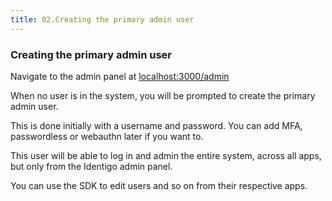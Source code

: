 ```yaml
---
title: 02.Creating the primary admin user
---
```

### Creating the primary admin user

Navigate to the admin panel at <a href="http://localhost:3000/admin">localhost:3000/admin</a>

When no user is in the system, you will be prompted to create the primary admin user.

This is done initially with a username and password. You can add MFA, passwordless or webauthn later if you want to.

This user will be able to log in and admin the entire system, across all apps, but only from the Identigo admin panel.

You can use the SDK to edit users and so on from their respective apps.